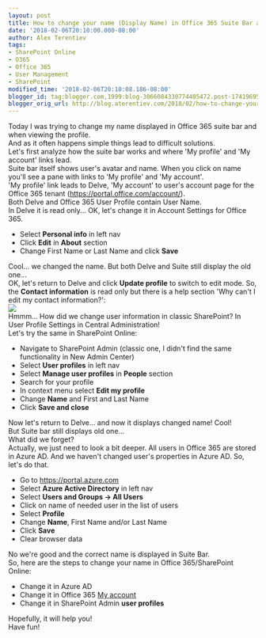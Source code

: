 ```yaml
---
layout: post
title: How to change your name (Display Name) in Office 365 Suite Bar and Profile
date: '2018-02-06T20:10:00.000-08:00'
author: Alex Terentiev
tags:
- SharePoint Online
- O365
- Office 365
- User Management
- SharePoint
modified_time: '2018-02-06T20:10:08.186-08:00'
blogger_id: tag:blogger.com,1999:blog-3066084330774405472.post-1741969548153234721
blogger_orig_url: http://blog.aterentiev.com/2018/02/how-to-change-your-name-display-name-in.html
---
```


Today I was trying to change my name displayed in Office 365 suite bar and when viewing the profile.<br />And as it often happens simple things lead to difficult solutions.<br /><a name='more'></a>Let's first analyze how the suite bar works and where 'My profile' and 'My account' links lead.<br />Suite bar itself shows user's avatar and name. When you click on name you'll see a pane with links to 'My profile' and 'My account'.<br />'My profile' link leads to Delve, 'My account' to user's account page for the Office 365 tenant (<a href="https://portal.office.com/account/" target="_blank">https://portal.office.com/account/</a>).<br />Both Delve and Office 365 User Profile contain User Name.<br />In Delve it is read only... OK, let's change it in Account Settings for Office 365. <ul><li>Select <b>Personal info</b> in left nav</li><li>Click <b>Edit</b> in <b>About</b> section</li><li>Change First Name or Last Name and click <b>Save</b></li></ul>Cool... we changed the name. But both Delve and Suite still display the old one...<br />OK, let's return to Delve and click <b>Update profile</b> to switch to edit mode. So, the <b>Contact information</b> is read only but there is a help section 'Why can't I edit my contact information?':<br /><img border="0" src="{{site.baseurl}}/assets/images/posts/2018/cant-edit-pers-info.png" /><br />Hmmm... How did we change user information in classic SharePoint? In User Profile Settings in Central Administration!<br />Let's try the same in SharePoint Online: <ul><li>Navigate to SharePoint Admin (classic one, I didn't find the same functionality in New Admin Center)</li><li>Select <b>User profiles</b> in left nav</li><li>Select <b>Manage user profiles</b> in <b>People</b> section</li><li>Search for your profile</li><li>In context menu select <b>Edit my profile</b></li><li>Change <b>Name</b> and First and Last Name</li><li>Click <b>Save and close</b></li></ul>Now let's return to Delve... and now it displays changed name! Cool!<br />But Suite bar still displays old one...<br />What did we forget?<br />Actually, we just need to look a bit deeper. All users in Office 365 are stored in Azure AD. And we haven't changed user's properties in Azure AD. So, let's do that. <ul><li>Go to <a href="https://portal.azure.com" target="_blank">https://portal.azure.com</a></li><li>Select <b>Azure Active Directory</b> in left nav</li><li>Select <b>Users and Groups -&gt; All Users</b></li><li>Click on name of needed user in the list of users</li><li>Select <b>Profile</b></li><li>Change <b>Name</b>, First Name and/or Last Name</li><li>Click <b>Save</b></li><li>Clear browser data</li></ul>No we're good and the correct name is displayed in Suite Bar.<br />So, here are the steps to change your name in Office 365/SharePoint Online: <ul><li>Change it in Azure AD</li><li>Change it in Office 365 <a href="https://portal.office.com/account/" target="_blank">My account</a></li><li>Change it in SharePoint Admin <b>user profiles</b></li></ul>Hopefully, it will help you!<br />Have fun! 